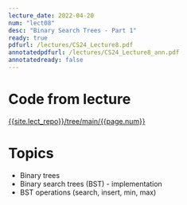 ```yaml
---
lecture_date: 2022-04-20
num: "lect08"
desc: "Binary Search Trees - Part 1"
ready: true
pdfurl: /lectures/CS24_Lecture8.pdf
annotatedpdfurl: /lectures/CS24_Lecture8_ann.pdf
annotatedready: false
---
```


# Code from lecture
[{{site.lect_repo}}/tree/main/{{page.num}}]({{site.lect_repo}}/tree/main/{{page.num}})

# Topics
* Binary trees
* Binary search trees (BST) - implementation
* BST operations (search, insert, min, max)
